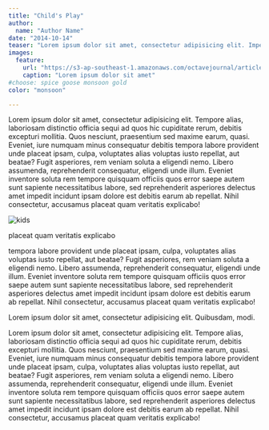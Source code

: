 ```yaml
---
title: "Child's Play"
author:
  name: "Author Name"
date: "2014-10-14"
teaser: "Lorem ipsum dolor sit amet, consectetur adipisicing elit. Impedit voluptas, aperiam quod asperiores qui, nam aliquam eius vitae debitis aliquid."
images:
  feature: 
    url: "https://s3-ap-southeast-1.amazonaws.com/octavejournal/article-assets/2014-10-15-kids"
    caption: "Lorem ipsum dolor sit amet"
#choose: spice goose monsoon gold
color: "monsoon"

---
```


<span class="dropcap">L</span>orem ipsum dolor sit amet, consectetur adipisicing elit. Tempore alias, laboriosam distinctio officia sequi ad quos hic cupiditate rerum, debitis excepturi mollitia. Quos nesciunt, praesentium sed maxime earum, quasi. Eveniet, iure numquam minus consequatur debitis tempora labore provident unde placeat ipsam, culpa, voluptates alias voluptas iusto repellat, aut beatae? Fugit asperiores, rem veniam soluta a eligendi nemo. Libero assumenda, reprehenderit consequatur, eligendi unde illum. Eveniet inventore soluta rem tempore quisquam officiis quos error saepe autem sunt sapiente necessitatibus labore, sed reprehenderit asperiores delectus amet impedit incidunt ipsam dolore est debitis earum ab repellat. Nihil consectetur, accusamus placeat quam veritatis explicabo!

<img src="https://s3-ap-southeast-1.amazonaws.com/octavejournal/article-assets/2014-10-15-kids" alt="kids">
 <p class="post-image-caption">placeat quam veritatis explicabo</p>

 tempora labore provident unde placeat ipsam, culpa, voluptates alias voluptas iusto repellat, aut beatae? Fugit asperiores, rem veniam soluta a eligendi nemo. Libero assumenda, reprehenderit consequatur, eligendi unde illum. Eveniet inventore soluta rem tempore quisquam officiis quos error saepe autem sunt sapiente necessitatibus labore, sed reprehenderit asperiores delectus amet impedit incidunt ipsam dolore est debitis earum ab repellat. Nihil consectetur, accusamus placeat quam veritatis explicabo!

 <p class="pull-quote">Lorem ipsum dolor sit amet, consectetur adipisicing elit. Quibusdam, modi.</p>

Lorem ipsum dolor sit amet, consectetur adipisicing elit. Tempore alias, laboriosam distinctio officia sequi ad quos hic cupiditate rerum, debitis excepturi mollitia. Quos nesciunt, praesentium sed maxime earum, quasi. Eveniet, iure numquam minus consequatur debitis tempora labore provident unde placeat ipsam, culpa, voluptates alias voluptas iusto repellat, aut beatae? Fugit asperiores, rem veniam soluta a eligendi nemo. Libero assumenda, reprehenderit consequatur, eligendi unde illum. Eveniet inventore soluta rem tempore quisquam officiis quos error saepe autem sunt sapiente necessitatibus labore, sed reprehenderit asperiores delectus amet impedit incidunt ipsam dolore est debitis earum ab repellat. Nihil consectetur, accusamus placeat quam veritatis explicabo!